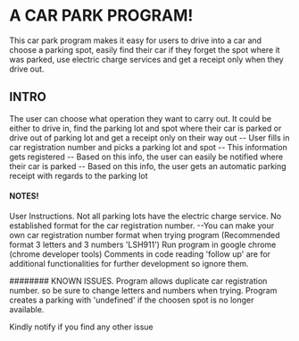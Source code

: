 # A CAR PARK PROGRAM!
This car park program makes it easy for users to drive into a car and choose a parking spot, easily find their car if they forget the spot where it was parked, use electric charge services and get a receipt only when they drive out.


## INTRO
The user can choose what operation they want to carry out. It could be either to drive in, find the parking lot and spot where their car is parked or drive out of parking lot and get a receipt only on their way out
-- User fills in car registration number and picks a parking lot and spot
-- This information gets registered
-- Based on this info, the user can easily be notified where their car is parked
-- Based on this info, the user gets an automatic parking receipt with regards to the parking lot


#### NOTES!
User Instructions.
Not all parking lots have the electric charge service.
No established format for the car registration number. 
--You can make your own car registration number format when trying program (Recommended format 3 letters and 3 numbers 'LSH911')
Run program in google chrome (chrome developer tools)
Comments in code reading 'follow up' are for additional functionalities for further development so ignore them.


######## KNOWN ISSUES.
Program allows duplicate car registration number. so be sure to change letters and numbers when trying.
Program creates a parking with 'undefined' if the choosen spot is no longer available.


Kindly notify if you find any other issue
